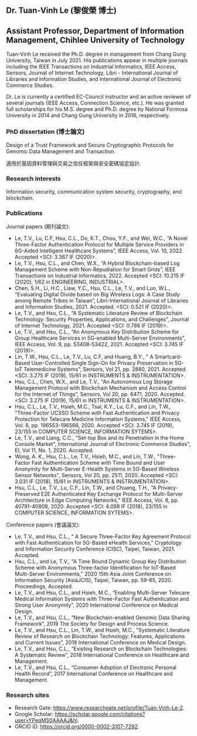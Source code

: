 ## Dr. Tuan-Vinh Le (黎俊榮 博士)
## Assistant Professor, Department of Information Management, Chihlee University of Technology

Tuan-Vinh Le received the Ph.D. degree in management from Chang Gung University, Taiwan in July 2021. His publications appear in multiple journals including the IEEE Transactions on Industrial Informatics, IEEE Access, Sensors, Journal of Internet Technology, Libri - International Journal of Libraries and Information Studies, and International Journal of Electronic Commerce Studies.

Dr. Le is currently a certified EC-Council instructor and an active reviewer of several journals (IEEE Access, Connection Science, etc.). He was granted full scholarships for his M.S. degree and Ph.D. degree by National Formosa University in 2014 and Chang Gung University in 2016, respectively.

### PhD dissertation (博士論文)

Design of a Trust Framework and Secure Cryptographic Protocols for Genomic Data Management and Transaction.

適用於基因資料管理與交易之信任框架與安全密碼協定設計.

### Research interests

Information security, communication system security, cryptography, and blockchain.

### Publications

Journal papers (期刊論文):

- Le, T.V., Lu, C.F, Hsu, C.L., Do, K.T., Chou, Y.F., and Wei, W.C., “A Novel Three-Factor Authentication Protocol for Multiple Service Providers in 6G-Aided Intelligent Healthcare Systems”, IEEE Access, Vol. 10, 2022. Accepted <SCI: 3.367 IF (2020)>.
- Le, T.V., Hsu, C.L., and Chen, W.X., “A Hybrid Blockchain-based Log Management Scheme with Non-Repudiation for Smart Grids”, IEEE Transactions on Industrial Informatics, 2022. Accepted <SCI: 10.215 IF (2020), 1/62 in ENGINEERING, INDUSTRIAL>.
- Chen, S.H., Li, H.C., Liaw, Y.C., Hsu, C.L., Le, T.V., and Luo, W.L., “Evaluating Digital Divide based on Big Wireless Logs: A Case Study among Remote Tribes in Taiwan”, Libri-International Journal of Libraries and Information Studies, 2021. Accepted. <SCI: 0.521 IF (2020)>.
- Le, T.V., and Hsu, C.L., “A Systematic Literature Review of Blockchain Technology: Security Properties, Applications, and Challenges”, Journal of Internet Technology, 2021. Accepted <SCI: 0.786 IF (2019)>.
- Le, T.V., and Hsu, C.L., “An Anonymous Key Distribution Scheme for Group Healthcare Services in 5G-enabled Multi-Server Environments”, IEEE Access, Vol. 9, pp. 53408-53422, 2021. Accepted <SCI: 3.745 IF (2019)>.
- Lin, T.W., Hsu, C.L., Le, T.V., Lu, C.F, and Huang, B.Y., " A Smartcard-Based User-Controlled Single Sign-On for Privacy Preservation in 5G-IoT Telemedicine Systems", Sensors, Vol 21, pp. 2880, 2021. Accepted. <SCI: 3.275 IF (2019), 15/61 in INSTRUMENTS & INSTRUMENTATION>.
- Hsu, C.L., Chen, W.X., and Le, T.V., "An Autonomous Log Storage Management Protocol with Blockchain Mechanism and Access Control for the Internet of Things", Sensors, Vol 20, pp. 6471, 2020. Accepted. <SCI: 3.275 IF (2019), 15/61 in INSTRUMENTS & INSTRUMENTATION>.
- Hsu, C.L., Le, T.V., Hsieh, M.C., Tsai, K.Y., Lu, C.F., and Lin, T.W., "Three-Factor UCSSO Scheme with Fast Authentication and Privacy Protection for Telecare Medicine Information Systems," IEEE Access, Vol. 8, pp. 196553-196566, 2020. Accepted <SCI: 3.745 IF (2019), 23/155 in COMPUTER SCIENCE, INFORMATION SYTEMS>.
- Le, T.V., and Liang, C.C., "Set-top Box and its Penetration in the Home Console Market", International Journal of Electronic Commerce Studies", EI, Vol 11, No. 1, 2020. Accepted.
- Wong, A. K., Hsu, C.L., Le, T.V., Hsieh, M.C., and Lin, T.W., "Three-Factor Fast Authentication Scheme with Time Bound and User Anonymity for Multi-Server E-Health Systems in 5G-Based Wireless Sensor Networks", Sensors, Vol 20, pp. 2511, 2020. Accepted <SCI: 3.031 IF (2018), 15/61 in INSTRUMENTS & INSTRUMENTATION>.
- Hsu, C.L., Le, T.V., Lu, C.F., Lin, T.W., and Chuang, T.H., "A Privacy-Preserved E2E Authenticated Key Exchange Protocol for Multi-Server Architecture in Edge Computing Networks," IEEE Access, Vol. 8, pp. 40791-40808, 2020. Accepted <SCI: 4.098 IF (2018), 23/155 in COMPUTER SCIENCE, INFORMATION SYTEMS>.

Conference papers (會議論文):

- Le, T.V., and Hsu, C.L., " A Secure Three-Factor Key Agreement Protocol with Fast Authentication for 5G-Based eHealth Services," Cryptology and Information Security Conference (CISC), Taipei, Taiwan, 2021. Accepted.
- Hsu, C.L., and Le, T.V., "A Time Bound Dynamic Group Key Distribution Scheme with Anonymous Three-factor Identification for IoT-Based Multi-Server Environments," 2020 15th Asia Joint Conference on Information Security (AsiaJCIS), Taipei, Taiwan, pp. 59-65, 2020. Proceedings, Accepted.
- Le, T.V., and Hsu, C.L., and Hsieh, M.C., “Enabling Multi-Server Telecare Medical Information Systems with Three-Factor Fast Authentication and Strong User Anonymity”, 2020 International Conference on Medical Design.
- Le, T.V., and Hsu, C.L., “New Blockchain-enabled Genomic Data Sharing Framework”, 2019 The Society for Design and Process Science.
- Le, T.V., and Hsu, C.L., Lin, T.W., and Hsieh, M.C., “Systematic Literature Review of Research on Blockchain Technology: Features, Applications and Current Issues”, 2019 International Conference on Medical Design.
- Le, T.V., and Hsu, C.L., “Existing Research on Blockchain Technologies: A Systematic Review”, 2018 International Conference on Healthcare and Management.
- Le, T.V., and Hsu, C.L., “Consumer Adoption of Electronic Personal Health Record”, 2017 International Conference on Healthcare and Management.

### Research sites

- Research Gate: https://www.researchgate.net/profile/Tuan-Vinh-Le-2.
- Google Scholar: https://scholar.google.com/citations?user=YPeqMS0AAAAJ&hl.
- ORCID iD: https://orcid.org/0000-0002-3107-7292.
